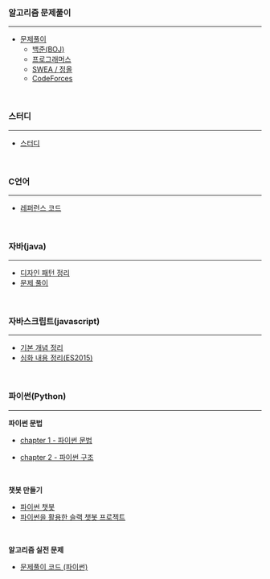 ### 알고리즘 문제풀이

---

- [문제풀이](https://github.com/kim6394/gs_Algorithm/tree/master/Algorithm(Study)/%EB%AC%B8%EC%A0%9C%20%ED%92%80%EC%9D%B4)
  - [백준(BOJ)](https://github.com/kim6394/gs_Algorithm/tree/master/Algorithm(Study)/%EB%AC%B8%EC%A0%9C%20%ED%92%80%EC%9D%B4/%EB%B0%B1%EC%A4%80)
  - [프로그래머스](<https://github.com/kim6394/gs_Algorithm/tree/master/Algorithm(Study)/%EB%AC%B8%EC%A0%9C%20%ED%92%80%EC%9D%B4/Programmers>)
  - [SWEA / 정올](https://github.com/kim6394/gs_Algorithm/tree/master/Algorithm(Study)/%EB%AC%B8%EC%A0%9C%20%ED%92%80%EC%9D%B4/swexpert%26%EC%A0%95%EC%98%AC)
  - [CodeForces](https://github.com/kim6394/gs_Algorithm/tree/master/Algorithm(Study)/%EB%AC%B8%EC%A0%9C%20%ED%92%80%EC%9D%B4/CodeForces)

<br/>

### 스터디

------

- [스터디](https://github.com/kim6394/gs_Algorithm/tree/master/Algorithm(Study))

<br>

### C언어

---

- [레퍼런스 코드](https://github.com/kim6394/gs_Algorithm/tree/master/C/Reference%20Code)

<br>

### 자바(java)

---

- [디자인 패턴 정리](https://github.com/kim6394/gs_Algorithm/tree/master/Java/%EB%94%94%EC%9E%90%EC%9D%B8%ED%8C%A8%ED%84%B4)
- [문제 풀이](https://github.com/kim6394/gs_Algorithm/tree/master/Java)

<br/>

### 자바스크립트(javascript)

---

- [기본 개념 정리](https://github.com/kim6394/gs_Algorithm/tree/master/Algorithm(Study)/%EA%B0%9C%EB%85%90%20%EC%A0%95%EB%A6%AC/%EC%9E%90%EB%B0%94%EC%8A%A4%ED%81%AC%EB%A6%BD%ED%8A%B8)
- [심화 내용 정리(ES2015)](https://github.com/kim6394/gs_Algorithm/blob/master/Algorithm(Study)/%EA%B0%9C%EB%85%90%20%EC%A0%95%EB%A6%AC/%EC%9E%90%EB%B0%94%EC%8A%A4%ED%81%AC%EB%A6%BD%ED%8A%B8/Javascript%20%EC%8B%AC%ED%99%94.md)

<br/>

### 파이썬(Python)

---

**파이썬 문법**

- [chapter 1 - 파이썬 문법](https://github.com/kim6394/gs_Algorithm/tree/master/Python/chapter%201%20-%20%ED%8C%8C%EC%9D%B4%EC%8D%AC%20%EB%AC%B8%EB%B2%95)

- [chapter 2 - 파이썬 구조](https://github.com/kim6394/gs_Algorithm/tree/master/Python/chapter%202%20-%20%ED%8C%8C%EC%9D%B4%EC%8D%AC%20%EA%B5%AC%EC%A1%B0)

<br/>

**챗봇 만들기**

- [파이썬 챗봇](https://github.com/kim6394/gs_Algorithm/tree/master/Python/python-chatbot)
- [파이썬을 활용한 슬랙 챗봇 프로젝트](https://github.com/kim6394/JMT_SlackBot)

<br/>

**알고리즘 실전 문제**

- [문제풀이 코드 (파이썬)](https://github.com/kim6394/gs_Algorithm/tree/master/Python/BAEKJOON%20-%20Python)
